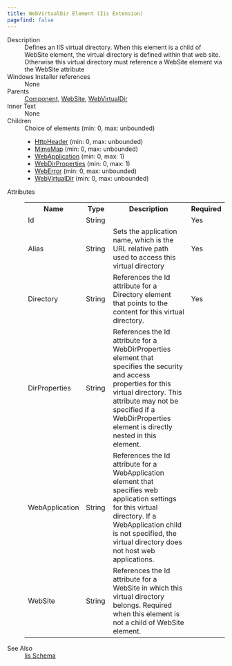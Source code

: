 ```yaml
---
title: WebVirtualDir Element (Iis Extension)
pagefind: false
---
```

<dl>
  <dt>Description</dt>
  <dd>Defines an IIS virtual directory. When this element is a child of WebSite element, the virtual directory is defined within that web site. Otherwise this virtual directory must reference a WebSite element via the WebSite attribute</dd>
  <dt>Windows Installer references</dt>
  <dd>None</dd>
  <dt>Parents</dt>
  <dd>
    <a href="../../wix/component/">Component</a>, <a href="../../iis/website" class="extension">WebSite</a>, <a href="../../iis/webvirtualdir" class="extension">WebVirtualDir</a></dd>
  <dt>Inner Text</dt>
  <dd>None</dd>
  <dt>Children</dt>
  <dd>Choice of elements (min: 0, max: unbounded)<ul><li><a href="../../iis/httpheader" class="extension">HttpHeader</a> (min: 0, max: unbounded)</li><li><a href="../../iis/mimemap" class="extension">MimeMap</a> (min: 0, max: unbounded)</li><li><a href="../../iis/webapplication" class="extension">WebApplication</a> (min: 0, max: 1)</li><li><a href="../../iis/webdirproperties" class="extension">WebDirProperties</a> (min: 0, max: 1)</li><li><a href="../../iis/weberror" class="extension">WebError</a> (min: 0, max: unbounded)</li><li><a href="../../iis/webvirtualdir" class="extension">WebVirtualDir</a> (min: 0, max: unbounded)</li></ul></dd>
  <dt>Attributes</dt>
  <dd>
    <table cellspacing="0" cellpadding="0" class="schema">
      <tr>
        <th width="15%">Name</th>
        <th width="15%">Type</th>
        <th width="65%">Description</th>
        <th width="15%">Required</th>
      </tr>
      <tr>
        <td>Id</td>
        <td>String</td>
        <td>&nbsp;</td>
        <td>Yes</td>
      </tr>
      <tr>
        <td>Alias</td>
        <td>String</td>
        <td>Sets the application name, which is the URL relative path used to access this virtual directory</td>
        <td>Yes</td>
      </tr>
      <tr>
        <td>Directory</td>
        <td>String</td>
        <td>References the Id attribute for a Directory element that points to the content for this virtual directory.</td>
        <td>Yes</td>
      </tr>
      <tr>
        <td>DirProperties</td>
        <td>String</td>
        <td>                         References the Id attribute for a WebDirProperties element that specifies the security and access properties for this virtual directory.                         This attribute may not be specified if a WebDirProperties element is directly nested in this element.                     </td>
        <td>&nbsp;</td>
      </tr>
      <tr>
        <td>WebApplication</td>
        <td>String</td>
        <td>References the Id attribute for a WebApplication element that specifies web application settings for this virtual directory.  If a WebApplication child is not specified, the virtual directory does not host web applications.</td>
        <td>&nbsp;</td>
      </tr>
      <tr>
        <td>WebSite</td>
        <td>String</td>
        <td>References the Id attribute for a WebSite in which this virtual directory belongs. Required when this element is not a child of WebSite element.</td>
        <td>&nbsp;</td>
      </tr>
    </table>
  </dd>
  <dt>See Also</dt>
  <dd>
    <a href="../">Iis Schema</a>
  </dd>
</dl>
